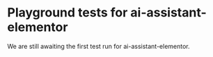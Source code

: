 # Playground tests for ai-assistant-elementor
We are still awaiting the first test run for ai-assistant-elementor.
